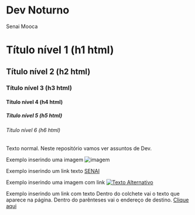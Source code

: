 # Dev Noturno
Senai Mooca
# Título nível 1 (h1 html)
## Título nível 2 (h2 html)
### Título nível 3 (h3 html)
#### Título nível 4 (h4 html)
##### Título nível 5 (h5 html)
###### Título nível 6 (h6 html)

Texto normal.
Neste repositório vamos ver assuntos de Dev.

Exemplo inserindo uma imagem
![imagem](https://blog.accurate.com.br/wp-content/uploads/2021/07/Dev-Full-Stack.png)

Exemplo inserindo um link texto
[SENAI](https://www.sp.senai.br/cursos-tecnicos-comunidade)

Exemplo inserindo uma imagem com link
[![Texto Alternativo](https://cidadeolimpica.com.br/wp-content/uploads/2020/09/papel-parede-bahia-pc3.jpg)](https://www.esporteclubebahia.com.br)

Exemplo inserindo um link com texto
Dentro do colchete vai o texto que aparece na página. Dentro do parênteses vai o endereço de destino.
[Clique aqui](https://www.apple.com/br/)
